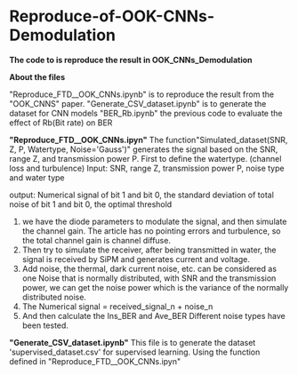 # Reproduce-of-OOK-CNNs-Demodulation
**The code to is reproduce the result in  OOK_CNNs_Demodulation**

**About the files**

"Reproduce_FTD__OOK_CNNs.ipynb" is to reproduce the result from the "OOK_CNNS" paper.
"Generate_CSV_dataset.ipynb" is to generate the dataset for CNN models 
"BER_Rb.ipynb" the previous code to evaluate the effect of Rb(Bit rate) on BER


**"Reproduce_FTD__OOK_CNNs.ipyn"**
The function"Simulated_dataset(SNR, Z, P, Watertype, Noise='Gauss')" generates the signal based on the SNR, range Z, and transmission power P.
First to define the watertype. (channel loss and turbulence)
Input: SNR, range Z, transmission power P, noise type and water type

output: Numerical signal of bit 1 and bit 0, the standard deviation of total noise of bit 1 and bit 0, the optimal threshold

1. we have the diode parameters to modulate the signal, and then simulate the channel gain. The article has no pointing errors and turbulence, so the total channel gain is channel diffuse.
2. Then try to simulate the receiver, after being transmitted in water, the signal is received by SiPM and generates current and voltage.
3. Add noise, the thermal, dark current noise, etc. can be considered as one Noise that is normally distributed, with SNR and the transmission power, we can get the noise power which is the variance of the normally distributed noise.
4. The Numerical signal  = received_signal_n + noise_n
5. And then calculate the Ins_BER and Ave_BER
Different noise types have been tested.

**"Generate_CSV_dataset.ipynb"**
This file is to generate the dataset 'supervised_dataset.csv' for supervised learning. Using the function defined in "Reproduce_FTD__OOK_CNNs.ipyn"



